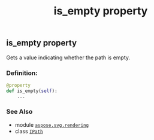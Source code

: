 ﻿---
title: is_empty property
second_title: Aspose.SVG for Python via .NET API References
description: 
type: docs
weight: 160
url: /python-net/aspose.svg.rendering/ipath/is_empty/
is_root: false
---

## is_empty property


Gets a value indicating whether the path is empty.
### Definition:
```python
@property
def is_empty(self):
    ...
```

### See Also
* module [`aspose.svg.rendering`](../../)
* class [`IPath`](/svg/python-net/aspose.svg.rendering/ipath)
